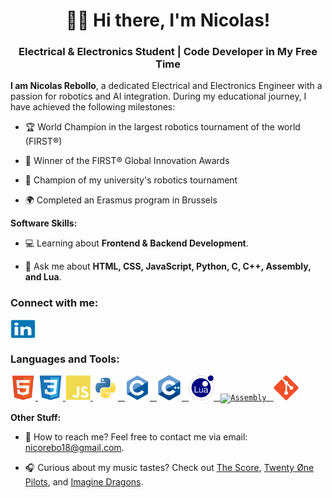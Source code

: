 <h1 align="center">👋🏽 Hi there, I'm Nicolas!</h1>
<h3 align="center">Electrical & Electronics Student | Code Developer in My Free Time</h3>

**I am Nicolas Rebollo**, a dedicated Electrical and Electronics Engineer with a passion for robotics and AI integration. During my educational journey, I have achieved the following milestones:

- 🏆 World Champion in the largest robotics tournament of the world (FIRST®)

- 🏅 Winner of the FIRST® Global Innovation Awards
  
- 🥇 Champion of my university's robotics tournament

- 🌍 Completed an Erasmus program in Brussels



**Software Skills:**
<!--- - 💼 Currently working on a GTA V Server at [EpiclandRP's Discord](https://discord.gg/zXSJKtwAra). -->

- 💻 Learning about **Frontend & Backend Development**.

- 💬 Ask me about **HTML, CSS, JavaScript, Python, C, C++, Assembly, and Lua**.

<p align="left">
<h3 align="left">Connect with me:</h3>
<a href="https://www.linkedin.com/in/nicorebo18/" target="blank"><img align="center" src="https://raw.githubusercontent.com/devicons/devicon/master/icons/linkedin/linkedin-original.svg" alt="nicorebo18" height="30" width="40" /> </a>
</p>

<h3 align="left">Languages and Tools:</h3>
<p align="left">  
    <a href="https://www.w3.org/html/" target="_blank"> 
        <code><img src="https://raw.githubusercontent.com/devicons/devicon/master/icons/html5/html5-original.svg" alt="HTML" width="40" height="40"/></code> 
    </a>  
    <a href="https://www.w3schools.com/css/" target="_blank"> 
        <code><img src="https://raw.githubusercontent.com/devicons/devicon/master/icons/css3/css3-original.svg" alt="CSS" width="40" height="40"/></code>  
    </a> 
    <a href="https://developer.mozilla.org/en-US/docs/Web/JavaScript" target="_blank"> 
        <code><img src="https://raw.githubusercontent.com/devicons/devicon/master/icons/javascript/javascript-plain.svg" alt="JavaScript" width="40" height="40"/></code>  
    </a>
    <a href="https://www.python.org/" target="_blank"> 
        <code><img src="https://raw.githubusercontent.com/devicons/devicon/master/icons/python/python-original.svg" alt="Python" width="40" height="40"/> </code> 
    </a> 
    <a href="https://en.wikipedia.org/wiki/C_(programming_language)" target="_blank"> 
        <code><img src="https://raw.githubusercontent.com/devicons/devicon/master/icons/c/c-original.svg" alt="C" width="40" height="40"/> </code> 
    </a>
    <a href="https://en.wikipedia.org/wiki/C%2B%2B" target="_blank"> 
        <code><img src="https://raw.githubusercontent.com/devicons/devicon/master/icons/cplusplus/cplusplus-original.svg" alt="C++" width="40" height="40"/> </code> 
    </a>
    <a href="https://www.lua.org/" target="_blank"> 
        <code><img src="https://raw.githubusercontent.com/devicons/devicon/master/icons/lua/lua-original.svg" alt="Lua" width="40" height="40"/> </code> 
    </a>
    <a href="https://en.wikipedia.org/wiki/Assembly_language" target="_blank"> 
        <code><img src="https://www.svgrepo.com/show/373445/assembly.svg" alt="Assembly" width="40" height="40"/> </code> 
    </a>
    <a href="https://git-scm.com/" target="_blank"> 
        <code><img src="https://raw.githubusercontent.com/devicons/devicon/master/icons/git/git-original.svg" alt="Git" width="40" height="40"/></code>  
    </a> 
</p>

**Other Stuff:**

- 📧 How to reach me? Feel free to contact me via email: [nicorebo18@gmail.com](mailto:nicorebo18@gmail.com).

- 🎧 Curious about my music tastes? Check out [The Score](https://music.youtube.com/channel/UCdQICt_YIo4FEOaLtTOi4RA), [Twenty Øne Pilots](https://music.youtube.com/channel/UCnX0L9QiftAcWdzeBx31xCw), and [Imagine Dragons](https://music.youtube.com/channel/UC0aXrjVxG5pZr99v77wZdPQ).
